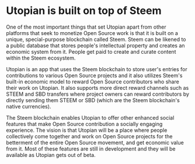 # Utopian is built on top of Steem

One of the most important things that set Utopian apart from other platforms that seek to
monetize Open Source work is that it is built on a unique, special-purpose
blockchain called Steem. Steem can be likened to a public database that stores
people's intellectual property and creates an economic system from it. People
get paid to create and curate content within the Steem ecosystem.

Utopian is an app that uses the Steem blockchain to store user's entries for contributions to
various Open Source projects and it also utilizes Steem's built-in economic
model to reward Open Source contributors who share their work on Utopian. It
also supports more direct reward channels such as STEEM and SBD transfers where
project owners can reward contributors by directly sending them STEEM or SBD
(which are the Steem blockchain's native currencies).

The Steem blockchain enables Utopian to offer other enhanced social features that make Open Source
contribution a socially engaging experience. The vision is that Utopian will be
a place where people collectively come together and work on Open Source projects
for the betterment of the entire Open Source movement, and get economic value
from it. Most of these features are still in development and they will be
available as Utopian gets out of beta.
